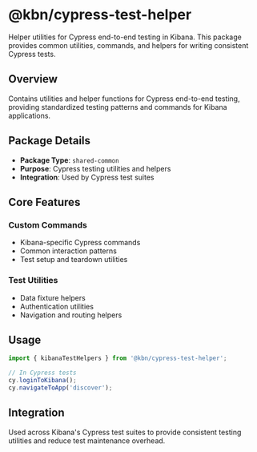 # @kbn/cypress-test-helper

Helper utilities for Cypress end-to-end testing in Kibana. This package provides common utilities, commands, and helpers for writing consistent Cypress tests.

## Overview

Contains utilities and helper functions for Cypress end-to-end testing, providing standardized testing patterns and commands for Kibana applications.

## Package Details

- **Package Type**: `shared-common`
- **Purpose**: Cypress testing utilities and helpers
- **Integration**: Used by Cypress test suites

## Core Features

### Custom Commands
- Kibana-specific Cypress commands
- Common interaction patterns
- Test setup and teardown utilities

### Test Utilities
- Data fixture helpers
- Authentication utilities
- Navigation and routing helpers

## Usage

```typescript
import { kibanaTestHelpers } from '@kbn/cypress-test-helper';

// In Cypress tests
cy.loginToKibana();
cy.navigateToApp('discover');
```

## Integration

Used across Kibana's Cypress test suites to provide consistent testing utilities and reduce test maintenance overhead.
